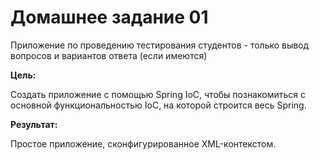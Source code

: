 # Домашнее задание 01

Приложение по проведению тестирования студентов - только вывод вопросов и вариантов ответа (если имеются)

**Цель:**

Создать приложение с помощью Spring IoC, чтобы познакомиться с основной функциональностью IoC, на которой строится весь Spring.

**Результат:** 

Простое приложение, сконфигурированное XML-контекстом.

